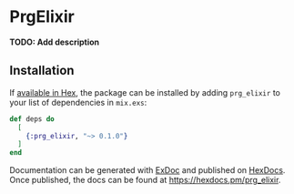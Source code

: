 # PrgElixir

**TODO: Add description**

## Installation

If [available in Hex](https://hex.pm/docs/publish), the package can be installed
by adding `prg_elixir` to your list of dependencies in `mix.exs`:

```elixir
def deps do
  [
    {:prg_elixir, "~> 0.1.0"}
  ]
end
```

Documentation can be generated with [ExDoc](https://github.com/elixir-lang/ex_doc)
and published on [HexDocs](https://hexdocs.pm). Once published, the docs can
be found at <https://hexdocs.pm/prg_elixir>.

